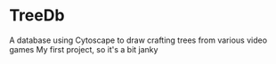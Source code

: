 # TreeDb
A database using Cytoscape to draw crafting trees from various video games
My first project, so it's a bit janky
